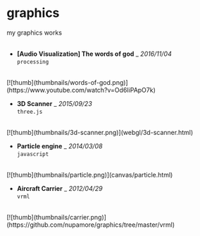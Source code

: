 # graphics
my graphics works  
<br>

- **[Audio Visualization] The words of god** _ *2016/11/04*  
`processing`  
<br>
[![thumb](thumbnails/words-of-god.png)](https://www.youtube.com/watch?v=Od6IiPApO7k)  
<br>

- **3D Scanner** _ *2015/09/23*  
`three.js`  
<br>
[![thumb](thumbnails/3d-scanner.png)](webgl/3d-scanner.html)  
<br>

- **Particle engine** _ *2014/03/08*  
`javascript`  
<br>
[![thumb](thumbnails/particle.png)](canvas/particle.html)  
<br>

- **Aircraft Carrier** _ *2012/04/29*  
`vrml`  
<br>
[![thumb](thumbnails/carrier.png)](https://github.com/nupamore/graphics/tree/master/vrml)  
<br>
